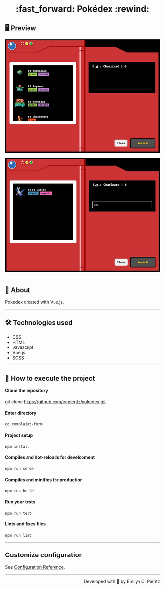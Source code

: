 <h1 align = "center"> :fast_forward: Pokédex :rewind: </h1>

## 🖥 Preview
<p align = "center">
   <img src = "https://github.com/ecpieritz/pokedex/blob/main/public/img/pokedex-print-01.jpg?raw=true" width = "700">
</p>
<p align = "center">
   <img src = "https://github.com/ecpieritz/pokedex/blob/main/public/img/pokedex-print-02.jpg?raw=true" width = "700">
</p>

---

## 📖 About
<p>Pokedex created with Vue.js.</p>

---

## 🛠 Technologies used
- CSS
- HTML
- Javascript
- Vue.js
- SCSS

---


## 🚀 How to execute the project
#### Clone the repository
git clone https://github.com/ecpieritz/pokedex.git

#### Enter directory
`cd complaint-form`

#### Project setup
`npm install`

#### Compiles and hot-reloads for development
`npm run serve`

#### Compiles and minifies for production
`npm run build`

#### Run your tests
`npm run test`

#### Lints and fixes files
`npm run lint`

---
## Customize configuration
See [Configuration Reference](https://cli.vuejs.org/config/).

---
<p align = "right">Developed with 💙 by Emilyn C. Pieritz</p>
